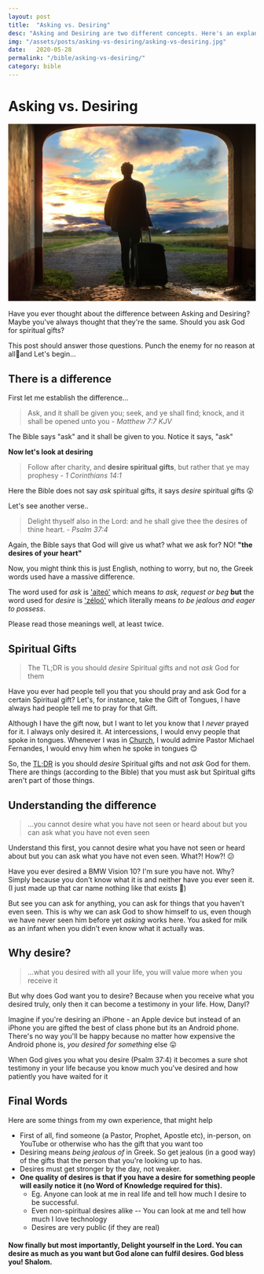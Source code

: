 ```yaml
---
layout: post
title:  "Asking vs. Desiring"
desc: "Asking and Desiring are two different concepts. Here's an explanation..."
img: "/assets/posts/asking-vs-desiring/asking-vs-desiring.jpg"
date:   2020-05-28
permalink: "/bible/asking-vs-desiring/"
category: bible
---
```


# Asking vs. Desiring 
<p>
  <img src="/assets/posts/asking-vs-desiring/asking-vs-desiring.jpg"/>
</p>
Have you ever thought about the difference between Asking and Desiring?
Maybe you've always thought that they're the same. Should you ask God for spiritual gifts?

This post should answer those questions. Punch the enemy for no reason at all:boxing_glove:and Let's begin...

## There is a difference

First let me establish the difference...

> Ask, and it shall be given you; seek, and ye shall find; knock, and it shall be opened unto you - *Matthew 7:7 KJV*

The Bible says "ask" and it shall be given to you. Notice it says, "ask"


**Now let's look at desiring**

> Follow after charity, and **desire spiritual gifts**, but rather that ye may prophesy - *1 Corinthians 14:1*

Here the Bible does not say *ask* spiritual gifts, it says *desire* spiritual gifts :astonished:

Let's see another verse..

> Delight thyself also in the Lord: and he shall give thee the desires of thine heart. - *Psalm 37:4*

Again, the Bible says that God will give us what? what we ask for? NO! **"the desires of your heart"**

Now, you might think this is just English, nothing to worry, but no, the Greek words used have a massive difference. 

The word used for *ask* is ['aiteó'](https://biblehub.com/greek/154.htm) which means *to ask, request or beg* **but** the word used for *desire* is ['zéloó'](https://biblehub.com/greek/2206.htm) which literally means *to be jealous and eager to possess*. 

Please read those meanings well, at least twice.

## Spiritual Gifts

> The TL;DR is you should *desire* Spiritual gifts and not *ask* God for them

Have you ever had people tell you that you should pray and ask God for a certain Spiritual gift? Let's, for instance, take the Gift of Tongues, I have always had people tell me to pray for that Gift. 

Although I have the gift now, but I want to let you know that I *never* prayed for it. I always only desired it. At intercessions, I would envy people that spoke in tongues. Whenever I was in [Church](https://karunasadan.com/en), I would admire Pastor Michael Fernandes, I would envy him when he spoke in tongues :blush:

So, the [TL;DR](https://www.google.com/search?client=firefox-b-d&q=tldr+meaning) is you should *desire* Spiritual gifts and not *ask* God for them. There are things  (according to the Bible) that you must ask but Spiritual gifts aren't part of those things. 

## Understanding the difference

> ...you cannot desire what you have not seen or heard about but you can ask what you have not even seen

Understand this first, you cannot desire what you have not seen or heard about but you can ask what you have not even seen. What?! How?! :confused:

Have you ever desired a BMW Vision 10? I'm sure you have not. Why? Simply because you don't know what it is and neither have you ever seen it. (I just made up that car name nothing like that exists :rofl:)

But see you can ask for anything, you can ask for things that you haven't even seen. This is why we can ask God to show himself to us, even though we have never seen him before yet *asking* works here. You asked for milk as an infant when you didn't even know what it actually was.

## Why desire?

> ...what you desired with all your life, you will value more when you receive it

But why does God want you to desire? Because when you receive what you desired truly, only then it can become a testimony in your life. How, Danyl?

Imagine if you're desiring an iPhone - an Apple device but instead of an iPhone you are gifted the best of class phone but its an Android phone. There's no way you'll be happy because no matter how expensive the Android phone is, *you desired for something* else :stuck_out_tongue:

When God gives you what you desire (Psalm 37:4) it becomes a sure shot testimony in your life because you know much you've desired and how patiently you have waited for it

## Final Words

Here are some things from my own experience, that might help

* First of all, find someone (a Pastor, Prophet, Apostle etc), in-person, on YouTube or otherwise who has the gift that you want too
* Desiring means *being jealous of* in Greek. So get jealous (in a good way) of the gifts that the person that you're looking up to has.
* Desires must get stronger by the day, not weaker.
* **One quality of desires is that if you have a desire for something people will easily notice it (no Word of Knowledge required for this).** 
  * Eg. Anyone can look at me in real life and tell how much I desire to be successful.  
  * Even non-spiritual desires alike -- You can look at me and tell how much I love technology
  * Desires are very public (if they are real)

#### Now finally but most importantly, Delight yourself in the Lord. You can desire as much as you want but God alone can fulfil desires. God bless you! Shalom.



